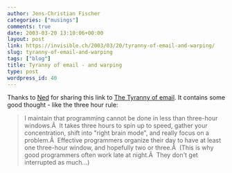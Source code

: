```yaml
---
author: Jens-Christian Fischer
categories: ["musings"]
comments: true
date: 2003-03-20 13:10:06+00:00
layout: post
link: https://invisible.ch/2003/03/20/tyranny-of-email-and-warping/
slug: tyranny-of-email-and-warping
tags: ["blog"]
title: Tyranny of email - and warping
type: post
wordpress_id: 40
---
```


Thanks to [Ned](https://www.nedbatchelder.com/blog/) for sharing this link to [The Tyranny of email](https://w-uh.com/index.cgi/articles/030308-tyranny_of_email.html). It contains some good thought - like the three hour rule:



<blockquote>
I maintain that programming cannot be done in less than three-hour windows.Â  It takes three hours to spin up to speed, gather your concentration, shift into "right brain mode", and really focus on a problem.Â  Effective programmers organize their day to have at least one three-hour window, and hopefully two or three.Â  (This is why good programmers often work late at night.Â  They don't get interrupted as much...)
</blockquote>
